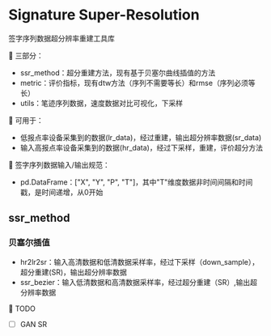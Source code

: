 # Signature Super-Resolution

签字序列数据超分辨率重建工具库

📝 三部分：

- ssr_method：超分重建方法，现有基于贝塞尔曲线插值的方法
- metric：评价指标，现有dtw方法（序列不需要等长）和rmse（序列必须等长）
- utils：笔迹序列数据，速度数据对比可视化，下采样

🔨 可用于：

- 低报点率设备采集到的数据(lr_data)，经过重建，输出超分辨率数据(sr_data)
- 输入高报点率设备采集到的数据(hr_data)，经过下采样，重建，评价超分方法

📌 签字序列数据输入/输出规范：

- pd.DataFrame：["X", "Y", "P", "T"]，其中"T"维度数据非时间间隔和时间戳，是时间递增，从0开始

## ssr_method
### 贝塞尔插值
- hr2lr2sr：输入高清数据和低清数据采样率，经过下采样（down_sample），超分重建(SR)，输出超分辨率数据
- ssr_bezier：输入低清数据和高清数据采样率，经过超分重建（SR）,输出超分辨率数据

📆 TODO
- [ ] GAN SR
